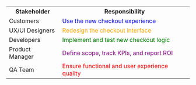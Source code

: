 <table>
  <tr>
    <th>Stakeholder</th>
    <th>Responsibility</th>
  </tr>
  <tr>
    <td>Customers</td>
    <td><span style="color:blue;">Use the new checkout experience</span></td>
  </tr>
  <tr>
    <td>UX/UI Designers</td>
    <td><span style="color:orange;">Redesign the checkout interface</span></td>
  </tr>
  <tr>
    <td>Developers</td>
    <td><span style="color:green;">Implement and test new checkout logic</span></td>
  </tr>
  <tr>
    <td>Product Manager</td>
    <td><span style="color:purple;">Define scope, track KPIs, and report ROI</span></td>
  </tr>
  <tr>
    <td>QA Team</td>
    <td><span style="color:red;">Ensure functional and user experience quality</span></td>
  </tr>
</table>
